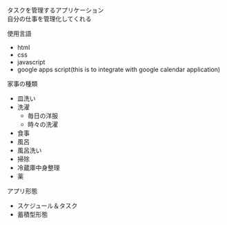 タスクを管理するアプリケーション  
自分の仕事を管理化してくれる  

使用言語
- html
- css
- javascript
- google apps script(this is to integrate with google calendar application)

家事の種類
- 皿洗い
- 洗濯
    - 毎日の洋服
    - 時々の洗濯
- 食事
- 風呂
- 風呂洗い
- 掃除
- 冷蔵庫中身整理
- 薬

アプリ形態
- スケジュール＆タスク
- 蓄積型形態
